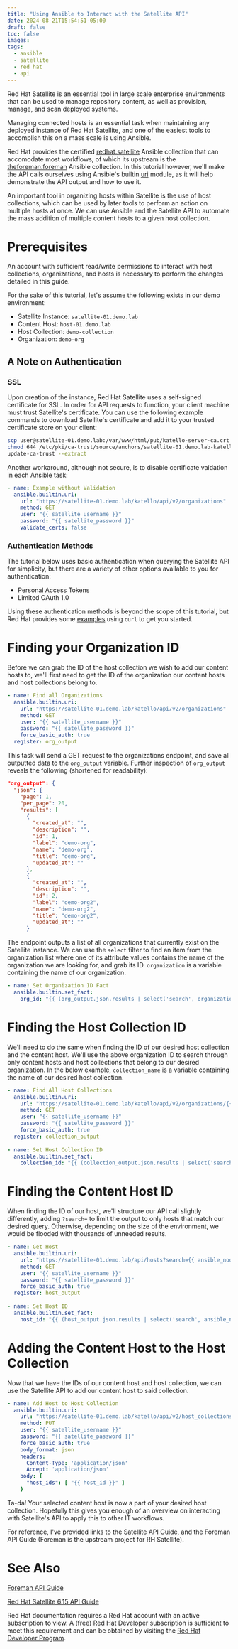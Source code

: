 ```yaml
---
title: "Using Ansible to Interact with the Satellite API"
date: 2024-08-21T15:54:51-05:00
draft: false
toc: false
images:
tags:
  - ansible
  - satellite
  - red hat
  - api
---
```


Red Hat Satellite is an essential tool in large scale enterprise environments that can be used to manage repository content, as well as provision, manage, and scan deployed systems. 

Managing connected hosts is an essential task when maintaining any deployed instance of Red Hat Satellite, and one of the easiest tools to accomplish this on a mass scale is using Ansible. 

Red Hat provides the certified [redhat.satellite](https://github.com/RedHatSatellite/satellite-ansible-collection) Ansible collection that can accomodate most workflows, of which its upstream is the [theforeman.foreman](https://github.com/theforeman/foreman-ansible-modules) Ansible collection. In this tutorial however, we'll make the API calls ourselves using Ansible's builtin [uri](https://docs.ansible.com/ansible/latest/collections/ansible/builtin/uri_module.html) module, as it will help demonstrate the API output and how to use it. 

An important tool in organizing hosts within Satellite is the use of host collections, which can be used by later tools to perform an action on multiple hosts at once. We can use Ansible and the Satellite API to automate the mass addition of multiple content hosts to a given host collection. 

# Prerequisites

An account with sufficient read/write permissions to interact with host collections, organizations, and hosts is necessary to perform the changes detailed in this guide. 

For the sake of this tutorial, let's assume the following exists in our demo environment:

- Satellite Instance: `satellite-01.demo.lab`
- Content Host: `host-01.demo.lab`
- Host Collection: `demo-collection`
- Organization: `demo-org`

## A Note on Authentication

### SSL

Upon creation of the instance, Red Hat Satellite uses a self-signed certificate for SSL. In order for API requests to function, your client machine must trust Satellite's certificate. You can use the following example commands to download Satellite's certificate and add it to your trusted certificate store on your client:

```bash
scp user@satellite-01.demo.lab:/var/www/html/pub/katello-server-ca.crt /etc/pki/ca-trust/source/anchors/satellite-01.demo.lab-katello-server-ca.crt
chmod 644 /etc/pki/ca-trust/source/anchors/satellite-01.demo.lab-katello-server-ca.crt
update-ca-trust --extract
```

Another workaround, although not secure, is to disable certificate vaidation in each Ansible task:

```yaml
- name: Example without Validation
  ansible.builtin.uri:
    url: "https://satellite-01.demo.lab/katello/api/v2/organizations"
    method: GET
    user: "{{ satellite_username }}"
    password: "{{ satellite_password }}"
    validate_certs: false
```

### Authentication Methods

The tutorial below uses basic authentication when querying the Satellite API for simplicity, but there are a variety of other options available to you for authentication:

- Personal Access Tokens
- Limited OAuth 1.0

Using these authentication methods is beyond the scope of this tutorial, but Red Hat provides some [examples](https://docs.redhat.com/en/documentation/red_hat_satellite/6.15/html/api_guide/chap-red_hat_satellite-api_guide-authenticating_api_calls#Authenticating_API_Calls-HTTP_Authentication_Overview) using `curl` to get you started. 

# Finding your Organization ID

Before we can grab the ID of the host collection we wish to add our content hosts to, we'll first need to get the ID of the organization our content hosts and host collections belong to. 

```yaml
- name: Find all Organizations
  ansible.builtin.uri:
    url: "https://satellite-01.demo.lab/katello/api/v2/organizations"
    method: GET
    user: "{{ satellite_username }}"
    password: "{{ satellite_password }}"
    force_basic_auth: true
  register: org_output
```

This task will send a GET request to the organizations endpoint, and save all outputted data to the `org_output` variable. Further inspection of `org_output` reveals the following (shortened for readability):

```json
"org_output": {
  "json": {
    "page": 1,
    "per_page": 20,
    "results": [
      {
        "created_at": "",
        "description": "",
        "id": 1,
        "label": "demo-org",
        "name": "demo-org",
        "title": "demo-org",
        "updated_at": ""
      },
      {
        "created_at": "",
        "description": "",
        "id": 2,
        "label": "demo-org2",
        "name": "demo-org2",
        "title": "demo-org2",
        "updated_at": ""
      }
```

The endpoint outputs a list of all organizations that currently exist on the Satellite instance. We can use the `select` filter to find an item from the organization list where one of its attribute values contains the name of the organization we are looking for, and grab its ID. `organization` is a variable containing the name of our organization.

```yaml
- name: Set Organization ID Fact
  ansible.builtin.set_fact:
    org_id: "{{ (org_output.json.results | select('search', organization))[0].id }}"
```

# Finding the Host Collection ID

We'll need to do the same when finding the ID of our desired host collection and the content host. We'll use the above organization ID to search through only content hosts and host collections that belong to our desired organization. In the below example, `collection_name` is a variable containing the name of our desired host collection.

```yaml
- name: Find All Host Collections
  ansible.builtin.uri:
    url: "https://satellite-01.demo.lab/katello/api/v2/organizations/{{ org_id }}/host_collections"
    method: GET
    user: "{{ satellite_username }}"
    password: "{{ satellite_password }}"
    force_basic_auth: true
  register: collection_output
 
- name: Set Host Collection ID
  ansible.builtin.set_fact:
    collection_id: "{{ (collection_output.json.results | select('search', collection_name))[0].id }}"
```

# Finding the Content Host ID

When finding the ID of our host, we'll structure our API call slightly differently, adding `?search=` to limit the output to only hosts that match our desired query. Otherwise, depending on the size of the environment, we would be flooded with thousands of unneeded results. 

```yaml
- name: Get Host
  ansible.builtin.uri:
    url: "https://satellite-01.demo.lab/api/hosts?search={{ ansible_nodename }}"
    method: GET
    user: "{{ satellite_username }}"
    password: "{{ satellite_password }}"
    force_basic_auth: true
  register: host_output
 
- name: Set Host ID
  ansible.builtin.set_fact:
    host_id: "{{ (host_output.json.results | select('search', ansible_nodename))[0].id }}"
```

# Adding the Content Host to the Host Collection

Now that we have the IDs of our content host and host collection, we can use the Satellite API to add our content host to said collection.

```yaml
- name: Add Host to Host Collection
  ansible.builtin.uri:
    url: "https://satellite-01.demo.lab/katello/api/v2/host_collections/{{ collection_id }}/add_hosts"
    method: PUT
    user: "{{ satellite_username }}"
    password: "{{ satellite_password }}"
    force_basic_auth: true
    body_format: json
    headers:
      Content-Type: 'application/json'
      Accept: 'application/json'
    body: {
      "host_ids": [ "{{ host_id }}" ]
    }
```

Ta-da! Your selected content host is now a part of your desired host collection. Hopefully this gives you enough of an overview on interacting with Satellite's API to apply this to other IT workflows.

For reference, I've provided links to the Satellite API Guide, and the Foreman API Guide (Foreman is the upstream project for RH Satellite).

# See Also

[Foreman API Guide](https://apidocs.theforeman.org/foreman/latest/apidoc/v2.html)

[Red Hat Satellite 6.15 API Guide](https://docs.redhat.com/en/documentation/red_hat_satellite/6.15/html/api_guide/index)

Red Hat documentation requires a Red Hat account with an active subscription to view. A (free) Red Hat Developer subscription is sufficient to meet this requirement and can be obtained by visiting the [Red Hat Developer Program](https://developers.redhat.com/articles/faqs-no-cost-red-hat-enterprise-linux).